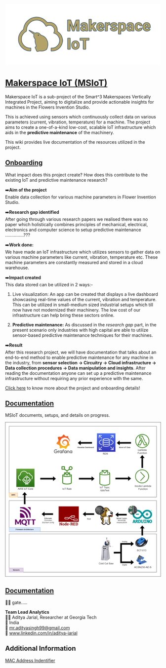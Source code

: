 ![Makerspace Iot Logo](images/new11.png)

# [Makerspace IoT (MSIoT)](https://github.com/GeorgiaTech-DDI/makerspace_iot/wiki)

Makerspace IoT is a sub-project of the Smart^3 Makerspaces Vertically Integrated Project, aiming to digitalize and provide actionable insights for machines in the Flowers Invention Studio.

This is achieved using sensors which continuously collect data on various parameters (current, vibration, temperature) for a machine. The project aims to create a one-of-a-kind low-cost, scalable IoT infrastructure which aids in the **predictive maintenance** of the machinery.

This wiki provides live documentation of the resources utilized in the project.

## [Onboarding](https://github.com/GeorgiaTech-DDI/makerspace_iot/wiki/Introduction-&-Onboarding-for-MSIoT)
What impact does this project create? How does this contribute to the existing IoT and predictive maintenance research?

➡️**Aim of the project** <br /> Enable data collection for various machine parameters in Flower Invention Studio.

➡️**Research gap identified** <br /> After going through various research papers we realised there was no paper which holistically combines principles of mechanical, electrical, electronics and computer science to setup predictive maintenance ...............???

➡️**Work done:** <br /> We have made an IoT infrastructure which utilizes sensors to gather data on various machine parameters like current, vibration, temperature etc. These machine parameters are constantly measured and stored in a cloud warehouse. 

➡️**Impact created** <br />
This data stored can be utilized in 2 ways:-
1. Live visualization: An app can be created that displays a live dashboard showcasing real-time values of the current, vibration and temperature. This can be utilized in small-medium sized industrial setups which till now have not modernized their machinery. The low cost of our infrastructure can help bring these sectors online.

2. **Predictive maintenance:** As discussed in the *research gap* part, in the present scenario only industries with high capital are able to utilize sensor-based predictive maintenance techniques for their machines.

➡️**Result** <br />
After this research project, we will have documentation that talks about an end-to-end method to enable predictive maintenance for any machine in the industry, from **sensor selection -> Circuitry -> Cloud infrastructure -> Data collection procedures -> Data manipulation and insights**. After reading the documentation anyone can set up a predictive maintenance infrastructure without requiring any prior experience with the same. 

[Click here](https://github.com/GeorgiaTech-DDI/makerspace_iot/wiki/Introduction-&-Onboarding-for-MSIoT) to know more about the project and onboarding details!


## [Documentation](https://github.com/GeorgiaTech-DDI/makerspace_iot/wiki)
MSIoT documents, setups, and details on progress.

![Data Flow for MSIoT](images/IoT-Data-Flowchart.png)


## [Documentation](https://github.com/GeorgiaTech-DDI/makerspace_iot/wiki)

👨‍💻 gate.....

**Team Lead Analytics** <br />
👨‍💻 Aditya Jarial, Researcher at Georgia Tech <br />
📍 India <br />
📧 mr.adityasingh99@gmail.com <br />
🔗 www.linkedin.com/in/aditya-jarial <br />


## Additional Information
[MAC Address Indentifier](https://randomnerdtutorials.com/get-change-esp32-esp8266-mac-address-arduino/)
